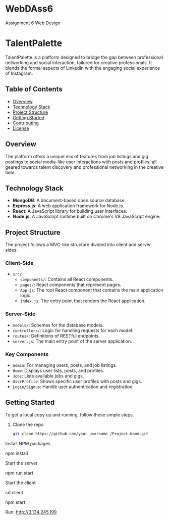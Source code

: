 # WebDAss6
Assignment 6 Web Design

# TalentPalette

TalentPalette is a platform designed to bridge the gap between professional networking and social interaction, tailored for creative professionals. It blends the formal aspects of LinkedIn with the engaging social experience of Instagram.

## Table of Contents

- [Overview](#overview)
- [Technology Stack](#technology-stack)
- [Project Structure](#project-structure)
- [Getting Started](#getting-started)
- [Contributing](#contributing)
- [License](#license)

## Overview

The platform offers a unique mix of features from job listings and gig postings to social media-like user interactions with posts and profiles, all geared towards talent discovery and professional networking in the creative field.

## Technology Stack

- **MongoDB**: A document-based open source database.
- **Express.js**: A web application framework for Node.js.
- **React**: A JavaScript library for building user interfaces.
- **Node.js**: A JavaScript runtime built on Chrome's V8 JavaScript engine.

## Project Structure

The project follows a MVC-like structure divided into client and server sides:

### Client-Side

- `src/`
  - `components/`: Contains all React components.
  - `pages/`: React components that represent pages.
  - `App.js`: The root React component that contains the main application logic.
  - `index.js`: The entry point that renders the React application.

### Server-Side

- `models/`: Schemas for the database models.
- `controllers/`: Logic for handling requests for each model.
- `routes/`: Definitions of RESTful endpoints.
- `server.js`: The main entry point of the server application.

### Key Components

- `Admin`: For managing users, posts, and job listings.
- `Home`: Displays user lists, posts, and profiles.
- `Jobs`: Lists available jobs and gigs.
- `UserProfile`: Shows specific user profiles with posts and gigs.
- `Login/Signup`: Handle user authentication and registration.

## Getting Started

To get a local copy up and running, follow these simple steps.

1. Clone the repo
   ```sh
   git clone https://github.com/your_username_/Project-Name.git


Install NPM packages

npm install

Start the server

npm run start


Start the client

cd client


npm start


Run: http://3.134.245.199

